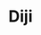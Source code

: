 ---
title: Diji
description:
order: 5

#project-hero
project-hero-image: /assets/imgs/cover-diji.png
project-title: Touch Screen Redesign

#project information
client-header: Client
client-text: Diji Touch
client-url-text: diji-touch.com
client-url: https://www.diji-touch.com/MonitorSite/Landing/Home
responsibilities-header: Responsibilities
responsibilities-text: research, user testing, ux/ui design, illustration, prototype
tools-header: Tools
tools-text: Sketch, Illustrator, InVision

#project sections
problem-header: Problem
problem-text: |
  After having the same product grid design on their machines for many years, Diji Touch was looking for a fresh redesign to entice more customers to use their machines. The interface was outdated and designed to imitate traditional vending machine layouts.
project-goal-header: Project Goal
project-goal-text: |
  Bring a fresh look to the Diji Touch interface while showing all products on the grid.
solution-header: Solution
solution-text: |
  The main approach for this project was to take advantage of the technology in a touch screen vending machine. The original layout was designed to mimic a traditional vending machine which impedes the full potential of a touch screen device. One of the limitations that we needed to work around was the requirement to display all products in the machine at once, which could potentially be around 50 products in one machine at a time. Since this meant common touch screen interactions were  not viable options, the first focus became the typography. Along with adding a quick-add feature, a filter option was also added as a way to quickly scan products on the grid. Other areas of the interface that were redesigned include the layout of the menu, the footer, the product detail layout, and the cart and vending screens.
process-header: Process
process-text: |
  Initial research for this project began with finding touch screen machines to interact with e.g. Redbox. Although the team had access to our own Diji Touch machine in the office, exploring other machines provided insight to concerns such as ADA accessibility and touch screen interactions that were already being used in the field. One of the many benefits of having access to a Diji Touch machine in the office was the ability to periodically conduct user testing as screens and designs were updated. The results pulled from these sessions influenced decisions made in the design and user flow of the machine. As the original layout was designed to mimic a traditional vending machine which impedes the full potential of a touch screen device. 

  One of the limitations that we needed to work around was the requirement to display all products in the machine at once, which could potentially be around 50 products in one machine at a time. Because of this, the main approach for this project was to take advantage of the technology in a touch screen vending machine. Since this also meant common touch screen interactions were not viable options, the first focus became the typography. Along with adding a quick-add feature, a filter option was also added as a way to quickly scan products on the grid. Other areas of the interface that were redesigned include the layout of the menu, the footer, the product detail layout, and the cart and vending screens. When the design portion was completed, I created an extensive InVision prototype (around 100 screens) to create a prototype for clients that required a seamless experience in order to approve the designs. Once everything was approved, I worked closely with our in-house developers to bring the new interface to life.
 


#project images
image-1-caption: // Product grid shown in a Diji Touch machine, followed by product detail and vending screens (1 of 3)
image-1: /assets/imgs/diji-1.jpg

image-2-caption: // Product grid shown in a Diji Touch machine, followed by product detail and vending screens (2 of 3)
image-2: /assets/imgs/diji-2.png

image-3-caption: // Product grid shown in a Diji Touch machine, followed by product detail and vending screens (3 of 3)
image-3: /assets/imgs/diji-3.png


# settings
layout: single/work
permalink: /work/diji/
---